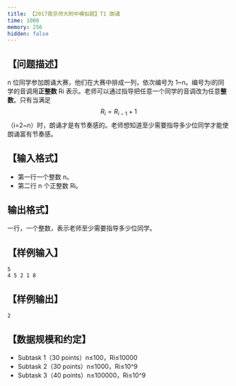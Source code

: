 ```yaml
---
title: 【2017南京师大附中模拟题】T1 朗诵
time: 1000
memory: 256
hidden: false
---
```


## 【问题描述】

n 位同学参加朗诵大赛，他们在大赛中排成一列，依次编号为 1~n。编号为i的同学的音调用**正整数** Ri 表示。老师可以通过指导把任意一个同学的音调改为任意**整数**。只有当满足 $$R_i=R_{i-1}+1$$（i=2~n）时，朗诵才是有节奏感的。老师想知道至少需要指导多少位同学才能使朗诵富有节奏感。

## 【输入格式】

 - 第一行一个整数 n。
 - 第二行 n 个正整数 Ri。

## 输出格式】

一行，一个整数，表示老师至少需要指导多少位同学。

## 【样例输入】

```
5
4 5 2 1 8
```

## 【样例输出】

```
2
```


## 【数据规模和约定】

 - Subtask 1（30 points）n≤100，Ri≤10000 
 - Subtask 2（30 points）n≤1000，Ri≤10^9 
 - Subtask 3（40 points）n≤100000，Ri≤10^9


